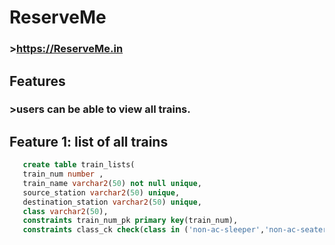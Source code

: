 # ReserveMe
### >https://ReserveMe.in

## Features
  ### >users can be able to view all trains.
## Feature 1: list of all trains
```sql
   create table train_lists(
   train_num number ,
   train_name varchar2(50) not null unique,
   source_station varchar2(50) unique,
   destination_station varchar2(50) unique,
   class varchar2(50),
   constraints train_num_pk primary key(train_num),
   constraints class_ck check(class in ('non-ac-sleeper','non-ac-seater','ac-sleeper','ac-seater')));
   ```
